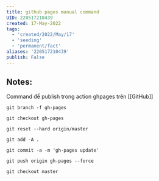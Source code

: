 ```yaml
---
title: github pages manual command
UID: 220517210439
created: 17-May-2022
tags:
  - 'created/2022/May/17'
  - 'seeding'
  - 'permanent/fact'
aliases: '220517210439'
publish: False
---
```

## Notes:
Command để publish trong action ghpages trên [[GitHub]]

```
git branch -f gh-pages

git checkout gh-pages

git reset --hard origin/master

git add -A .

git commit -a -m 'gh-pages update'

git push origin gh-pages --force

git checkout master
```

